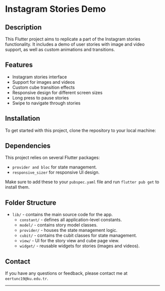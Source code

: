 # Instagram Stories Demo

## Description

This Flutter project aims to replicate a part of the Instagram stories functionality. It includes a demo of user stories with image and video support, as well as custom animations and transitions.

## Features

- Instagram stories interface
- Support for images and videos
- Custom cube transition effects
- Responsive design for different screen sizes
- Long press to pause stories
- Swipe to navigate through stories

## Installation

To get started with this project, clone the repository to your local machine:


## Dependencies

This project relies on several Flutter packages:

- `provider and bloc` for state management.
- `responsive_sizer` for responsive UI design.

Make sure to add these to your `pubspec.yaml` file and run `flutter pub get` to install them.

## Folder Structure

- `lib/` - contains the main source code for the app.
    - `constant/` - defines all application-level constants.
    - `model/` - contains story model classes.
    - `provider/` - houses the state management logic.
    - `cubit/` - contains the cubit classes for state management.
    - `view/` - UI for the story view and cube page view.
    - `widget/` - reusable widgets for stories (images and videos).


## Contact

If you have any questions or feedback, please contact me at `eertunc19@ku.edu.tr`.

---
